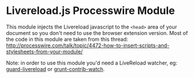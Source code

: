 # Livereload.js Processwire Module

This module injects the Livereload javascript to the `<head>` area  of your document so you don't need to use the browser extension version. Most of the code in this module are taken from this  thread: http://processwire.com/talk/topic/4472-how-to-insert-scripts-and-stylesheets-from-your-module/

Note: in order to use this module you'd need a LiveReload watcher, eg: [guard-livereload](https://github.com/guard/guard-livereload) or [grunt-contrib-watch](https://github.com/gruntjs/grunt-contrib-watch).
